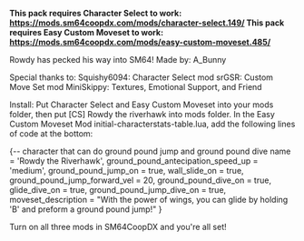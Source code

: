 **This pack requires Character Select to work: https://mods.sm64coopdx.com/mods/character-select.149/
This pack requires Easy Custom Moveset to work: https://mods.sm64coopdx.com/mods/easy-custom-moveset.485/**

Rowdy has pecked his way into SM64!
Made by: A_Bunny

Special thanks to:
Squishy6094: Character Select mod
srGSR: Custom Move Set mod
MiniSkippy: Textures, Emotional Support, and Friend 

Install:
Put Character Select and Easy Custom Moveset into your mods folder, then put [CS] Rowdy the riverhawk into mods folder. 
In the Easy Custom Moveset Mod initial-characterstats-table.lua, add the following lines of code at the bottom:

{-- character that can do ground pound jump and ground pound dive
    name = 'Rowdy the Riverhawk',
    ground_pound_antecipation_speed_up = 'medium',
    ground_pound_jump_on = true,
    wall_slide_on = true,
    ground_pound_jump_forward_vel = 20,
    ground_pound_dive_on = true,
    glide_dive_on = true,
    ground_pound_jump_dive_on = true,
    moveset_description = "With the power of wings, you can glide by holding 'B' and preform a ground pound jump!" 
}

Turn on all three mods in SM64CoopDX and you're all set!
